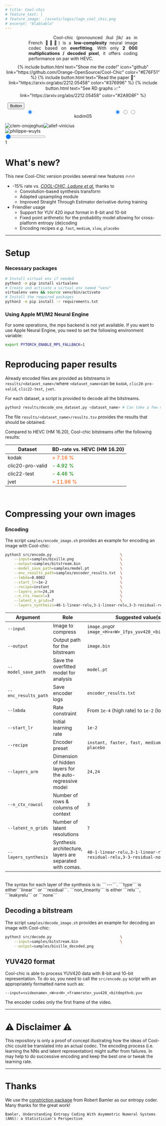 ```yaml
---
# title: Cool-chic
# feature_text: |
# feature_image: ./assets/logos/logo_cool_chic.png
# excerpt: "blablabla"
---
```


<!-- <div style="text-align: center">
<p>Cool-chic:  <b>Coo</b>rdinate-based <b>L</b>ow-<b>C</b>omplexity <b>H</b>ierarchical <b>I</b>mage <b>C</b>odec.</p>
</div> -->


<div style="margin:auto; margin-bottom: 2%; text-align: justify; width: 70%">
&emsp;&emsp;&emsp;&emsp;&emsp; Cool-chic (pronounced <span class="ipa">/kul ʃik/</span> as in French 🥖🧀🍷) is a <b>low-complexity</b>  neural image codec based on <b>overfitting</b>. With only <b>2 000 multiplications / decoded pixel</b>, it offers coding performance on par with HEVC.
</div>

<div style="text-align: center; margin-bottom: 3%">
{% include button.html text="Show me the code!" icon="github" link="https://github.com/Orange-OpenSource/Cool-Chic" color="#E76F51" %} {% include button.html text="Read the paper 📝" link="https://arxiv.org/abs/2212.05458" color="#376996" %} {% include button.html text="See RD graphs 📈" link="https://arxiv.org/abs/2212.05458" color="#2A9D8F" %}
</div>
<!-- image-rendering: pixelated for nearest neighbor upsampling! -->

<div class="cocoen">
  <img src="" alt="" class="left-comparison" style="image-rendering: pixelated"/>
  <img src="" alt="" class="right-comparison" style="image-rendering: pixelated"/>
  <button class="btn">Button</button>
</div>


<div class="comparison-label" style="text-align:center margin-bottom:2%">
  <div class="radio" style="width: 30%; float: left">
    <!-- Name gender is necessary to have exclusive selection -->
	  <input label="Cool-chic" type="radio" id="button-coolchic" value="coolchic" style="width: 100%" checked>
  </div>
  <p class="label-center" style="width: 40%; float: left; text-align: center">kodim05</p><div class="radio" style="width: auto">
    <!-- Name gender is necessary to have exclusive selection -->
	<input label="JPEG" type="radio" id="button-jpeg" name="gender" value="jpeg" checked>
	<input label="HEVC" type="radio" id="button-hevc" name="gender" value="hevc">
	<input label="VVC" type="radio" id="button-vvc" name="gender" value="vvc">
</div></div>

<!-- List of the possible images -->
<div class="row" style="margin-bottom:2%; width:100%">
  <div class="left-column" style="width:65%">
    <div class="thumbnailselection">
      <img src="assets/comparisons/clem-onojeghuo-33741/thumbnail.png" alt="clem-onojeghuo" class="possible-images"/><img src="assets/comparisons/allef-vinicius-109434/thumbnail.png" alt="allef-vinicius" class="possible-images"/><img src="assets/comparisons/philippe-wuyts-45997/thumbnail.png" alt="philippe-wuyts" class="possible-images"/>
    </div>
  </div>
  <div class="right-column" style="width:35%">
    <div class=wrapper>
      <div class="range">
        <input type="range" min="1" max="5" value="1" id="mySlider" />
        <div class="value" id="sliderValue">1</div>
      </div>
    </div>
  </div>
</div>

<script>
// // Turns all `.cocoen` elements into Cocoens
// Cocoen.create(document.querySelector('.cocoen'), {color: '#f0dfbb',});
// Cocoen.parse(document.body);

// Retrieve the different elements with which we're going to interact
var slider = document.getElementById("mySlider");
var sliderLabel = document.getElementById("sliderValue");

var button_jpeg = document.getElementById("button-jpeg")
var button_hevc = document.getElementById("button-hevc")
var button_vvc = document.getElementById("button-vvc")

var rd_data = get_rd_data()
var [left_codec, right_codec, current_image_name, current_rate_point] = get_initial_parameter();

// Update the current slider value (each time you drag the slider handle)
slider.oninput = function() {
  current_rate_point = this.value;
  update_image("left", left_codec, current_rate_point, current_image_name, rd_data)
  update_image("right", right_codec, current_rate_point, current_image_name, rd_data)
}

// Update the codec when clicking on a button
button_jpeg.onclick = function() {
  right_codec = "jpeg";
  update_image("right", right_codec, current_rate_point, current_image_name, rd_data);
}
button_hevc.onclick = function() {
  right_codec = "hevc";
  update_image("right", right_codec, current_rate_point, current_image_name, rd_data);
}
button_vvc.onclick = function() {
  right_codec = "vvc";
  update_image("right", right_codec, current_rate_point, current_image_name, rd_data);
}


var list_possible_images = document.getElementsByClassName("possible-images");

console.log(list_possible_images.length);

for(i = 0; i < list_possible_images.length; i++)
{
  list_possible_images[i].onclick = function(){
        // Retrieve the path of the thumbnail /path/to/image/thumbnail.png
        thumbnail_path = this.src.split("/");
        // Remove thumbnail.png
        thumbnail_path.pop();
        current_image_name = thumbnail_path.pop()

        update_image("left", left_codec, current_rate_point, current_image_name, rd_data)
        update_image("right", right_codec, current_rate_point, current_image_name, rd_data)

    }
}

</script>

# What's new?

This new Cool-Chic version provides several new features 🔥🔥🔥

* -15% rate vs. [_COOL-CHIC, Ladune et al._](https://arxiv.org/abs/2212.05458) thanks to
  * Convolution-based synthesis transform
  * Adapted upsampling module
  * Improved Straight Through Estimator derivative during training
* Friendlier usage
  * Support for YUV 420 input format in 8-bit and 10-bit
  * Fixed point arithmetic for the probability model allowing for cross-platform entropy (de)coding
  * Encoding recipes _e.g._ ```fast```, ```medium```, ```slow```, ```placebo```

---

# Setup

### Necessary packages

```bash
# Install virtual env if needed
python3 -m pip install virtualenv
# Create and activate a virtual env named "venv"
virtualenv venv && source venv/bin/activate
# Install the required packages
python3 -m pip install -r requirements.txt
```

### Using Apple M1/M2 Neural Engine

For some operations, the mps backend is not yet available. If you want to use
Apple Neural Engine, you need to set the following environment variable:

```bash
export PYTORCH_ENABLE_MPS_FALLBACK=1
```

# Reproducing paper results

Already encoded files are provided as bitstreams in ```results/<dataset_name>/```where ```<dataset_name>```can be ```kodak```, ```clic20-pro-valid```, ```clic22-test```, ```jvet```.

For each dataset, a script is provided to decode all the bitstreams.

```bash
python3 results/decode_one_dataset.py <dataset_name> # Can take a few minutes
```

The file ```results/<dataset_name>/results.tsv``` provides the results that should be obtained.

Compared to HEVC (HM 16.20), Cool-chic bitstreams offer the following results:

| Dataset          | BD-rate vs. HEVC (HM 16.20) |
|------------------|-----------------------------|
| kodak            | <span style="color:#f50">+ 7.16 %  </span> |
| clic20-pro-valid | <span style="color:green">- 4.92 %  </span>                    |
| clic22-test      | <span style="color:green">- 4.46 %  </span>               |
| jvet             | <span style="color:#f50">+ 11.96 %  </span>              |


<br/>

# Compressing your own images

### Encoding

The script ```samples/encode_image.sh``` provides an example for encoding an image with Cool-chic:

```bash
python3 src/encode.py                               \
    --input=samples/biville.png                     \
    --output=samples/bitstream.bin                  \
    --model_save_path=samples/model.pt              \
    --enc_results_path=samples/encoder_results.txt  \
    --lmbda=0.0002                                  \
    --start_lr=1e-2                                 \
    --recipe=instant                                \
    --layers_arm=24,24                              \
    --n_ctx_rowcol=3                                \
    --latent_n_grids=7                              \
    --layers_synthesis=40-1-linear-relu,3-1-linear-relu,3-3-residual-relu,3-3-residual-none
```

| Argument                 | Role                                                                                                                                                                                                                                                                                                   | Suggested value(s)                                                         |
|--------------------------|--------------------------------------------------------------------------------------------------------------------------------------------------------------------------------------------------------------------------------------------------------------------------------------------------------|----------------------------------------------------------------------------|
| ```--input```            | Image to compress                                                                                                                                                                                                                                                                                      | ```image.png```or ```image_<H>x<W>_1fps_yuv420_<bitdepth>b.yuv```          |
| ```--output```           | Output path for the bitstream                                                                                                                                                                                                                                                                          | ```image.bin```                                                            |
| ```--model_save_path```  | Save the overfitted model for analysis                                                                                                                                                                                                                                                                 | ```model.pt```                                                             |
| ```--enc_results_path``` | Save encoder logs                                                                                                                                                                                                                                                                                      | ```encoder_results.txt```                                                  |
| ```--lmbda```            | Rate constraint                                                                                                                                                                                                                                                                                        | From ```1e-4``` (high rate) to ```1e-2``` (low rate)                       |
| ```--start_lr```         | Initial learning rate                                                                                                                                                                                                                                                                                  | ```1e-2```                                                                 |
| ```--recipe```           | Encoder preset                                                                                                                                                                                                                                                                                         | ```instant, faster, fast, medium, slow, placebo```                         |
| ```--layers_arm```       | Dimension of hidden layers for the auto-regressive model                                                                                                                                                                                                                                               | ```24,24```                                                                |
| ```--n_ctx_rowcol```     | Number of rows & columns of context                                                                                                                                                                                                                                                                    | ```3```                                                                    |
| ```--latent_n_grids```   | Number of latent resolutions                                                                                                                                                                                                                                                                           | ```7```                                                                    |
| ```--layers_synthesis``` | Synthesis architecture, layers are separated with comas. |```40-1-linear-relu,3-1-linear-relu,3-3-residual-relu,3-3-residual-none```

<br/>
The syntax for each layer of the synthesis is  is: ```<out_dim>-<kernel>-<type>-<non_linearity>```.  ```type``` is either```linear``` or ```residual```.  ```non_linearity``` is either ```relu```, ```leakyrelu``` or ```none```

## Decoding a bitstream

The script ```samples/decode_image.sh``` provides an example for decoding an image with Cool-chic:

```bash
python3 src/decode.py                               \
    --input=samples/bitstream.bin                   \
    --output=samples/biville_decoded.png
```

## YUV420 format

Cool-chic is able to process YUV420 data with 8-bit and 10-bit representation. To do so, you need to call the ```src/encode.py``` script with an appropriately formatted name such as:

    --input=<videoname>_<W>x<H>_<framerate>_yuv420_<bitdepth>b.yuv

The encoder codes only the first frame of the video.

---

# ⚠️ Disclaimer ⚠️

This repository is only a proof of concept illustrating how the ideas of
Cool-chic could be translated into an actual codec. The encoding process (i.e.
learning the NNs and latent representation) might suffer from failures. In may
help to do successive encoding and keep the best one or tweak the learning rate.

---

# Thanks

We use the [constriction package](https://github.com/bamler-lab/constriction)
from Robert Bamler as our entropy coder. Many thanks for the great work!

    Bamler, Understanding Entropy Coding With Asymmetric Numeral Systems (ANS): a Statistician's Perspective
